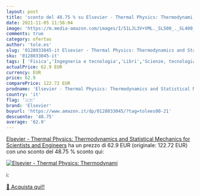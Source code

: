 ```yaml
---
layout: post
title: 'sconto del 48.75 % su Elsevier - Thermal Physics: Thermodynami  '
date: 2021-11-05 11:56:04
image: 'https://m.media-amazon.com/images/I/51LJL3V+VML._SL500_._SL400_.jpg'
comments: true
category: ofertas
author: 'tole.es'
slug: '0128033045-it Elsevier - Thermal Physics: Thermodynamics and Statistical...'
sku: '0128033045-it'
tags: [ 'Fisica','Ingegneria e tecnologia','Libri','Scienze, tecnologia e medicina','elsevier', ]
actualPrice: 62.9 EUR
currency: EUR
price: 62.9
comparePrice: 122.72 EUR
prodname: 'Elsevier - Thermal Physics: Thermodynamics and Statistical Mechanics for Scientists and Engineers'
country: 'it'
flag: '🇮🇹'
brand: 'Elsevier'
buyurl: 'https://www.amazon.it/dp/0128033045/?tag=tolees00-21'
descuento: '48.75'
average: '62.9'
---
```


[Elsevier - Thermal Physics: Thermodynamics and Statistical Mechanics for Scientists and Engineers](https://www.amazon.it/dp/0128033045/?tag=tolees00-21) ha un prezzo di 62.9 EUR (originale: 122.72 EUR) con uno sconto del 48.75 % sconto qui:

[![Elsevier - Thermal Physics: Thermodynami](https://m.media-amazon.com/images/I/51LJL3V+VML._SL500_._SL400_.jpg)](https://www.amazon.it/dp/0128033045/?tag=tolees00-21)

ℹ️:


[🛒 Acquista qui!!](https://www.amazon.it/dp/0128033045/?tag=tolees00-21)
